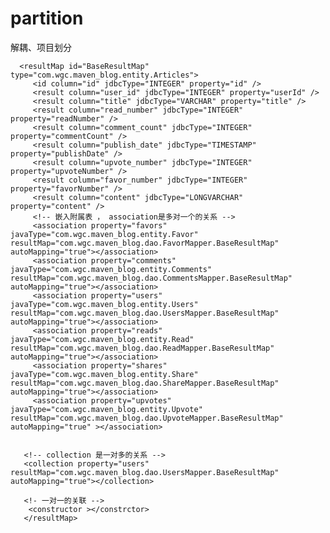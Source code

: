 # partition
解耦、项目划分

<!-- 一对多的映射关系 -->
      <resultMap id="BaseResultMap" type="com.wgc.maven_blog.entity.Articles">
         <id column="id" jdbcType="INTEGER" property="id" />
         <result column="user_id" jdbcType="INTEGER" property="userId" />
         <result column="title" jdbcType="VARCHAR" property="title" />
         <result column="read_number" jdbcType="INTEGER" property="readNumber" />
         <result column="comment_count" jdbcType="INTEGER" property="commentCount" />
         <result column="publish_date" jdbcType="TIMESTAMP" property="publishDate" />
         <result column="upvote_number" jdbcType="INTEGER" property="upvoteNumber" />
         <result column="favor_number" jdbcType="INTEGER" property="favorNumber" />
         <result column="content" jdbcType="LONGVARCHAR" property="content" />
         <!-- 嵌入附属表 ， association是多对一个的关系 -->
         <association property="favors" javaType="com.wgc.maven_blog.entity.Favor"     resultMap="com.wgc.maven_blog.dao.FavorMapper.BaseResultMap" autoMapping="true"></association>
         <association property="comments" javaType="com.wgc.maven_blog.entity.Comments" resultMap="com.wgc.maven_blog.dao.CommentsMapper.BaseResultMap" autoMapping="true"></association>
         <association property="users" javaType="com.wgc.maven_blog.entity.Users" resultMap="com.wgc.maven_blog.dao.UsersMapper.BaseResultMap" autoMapping="true"></association>
         <association property="reads" javaType="com.wgc.maven_blog.entity.Read" resultMap="com.wgc.maven_blog.dao.ReadMapper.BaseResultMap" autoMapping="true"></association>
         <association property="shares" javaType="com.wgc.maven_blog.entity.Share" resultMap="com.wgc.maven_blog.dao.ShareMapper.BaseResultMap" autoMapping="true"></association>
         <association property="upvotes" javaType="com.wgc.maven_blog.entity.Upvote" resultMap="com.wgc.maven_blog.dao.UpvoteMapper.BaseResultMap" autoMapping="true" ></association>


       <!-- collection 是一对多的关系 -->
       <collection property="users" resultMap="com.wgc.maven_blog.dao.UsersMapper.BaseResultMap" autoMapping="true"></collection>
       
       <!- 一对一的关联 -->
        <constructor ></constrctor>       
       </resultMap>
       
